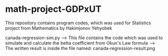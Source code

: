 # math-project-GDPxUT
This repository contains program codes, which was used for Statistics project from Mathematics by Hakimjonov Yehyobek

canada-regression-sim.py 
  --> This file contains the code which was used to simulate and calculate the betta coefficient from Okun's Law formula
  --> The written result is inside the file named: canada-regression-result.png
